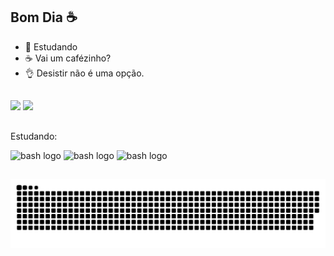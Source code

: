 ## Bom Dia ☕️

- 🌱 Estudando
- ☕ Vai um cafézinho?
- 👌 Desistir não é uma opção.

##

<div> 
  <a href="https://instagram.com/caiogdourado" target="_blank"><img src="https://img.shields.io/badge/-Instagram-%23E4405F?style=for-the-badge&logo=instagram&logoColor=white" target="_blank"></a> 
   <a href="https://www.linkedin.com/in/caio-dourado-242b6226b" target="_blank"><img src="https://img.shields.io/badge/-LinkedIn-%230077B5?style=for-the-badge&logo=linkedin&logoColor=white" target="_blank"></a> 

##

Estudando:

<img src="https://cdn.cdnlogo.com/logos/c/27/c.svg" height="40" width="52" alt="bash logo"/>
  <a>  
<img src="https://cdn.jsdelivr.net/gh/devicons/devicon/icons/php/php-plain.svg" height="40" width="52" alt="bash logo"/>
  <a>
 <img src="https://cdn.jsdelivr.net/gh/devicons/devicon/icons/html5/html5-original-wordmark.svg" height="40" width="52" alt="bash logo"/>
  
##
  ![Snake Animation](https://github.com/CgDourado/CgDourado/blob/output/snake.svg)
</div>
